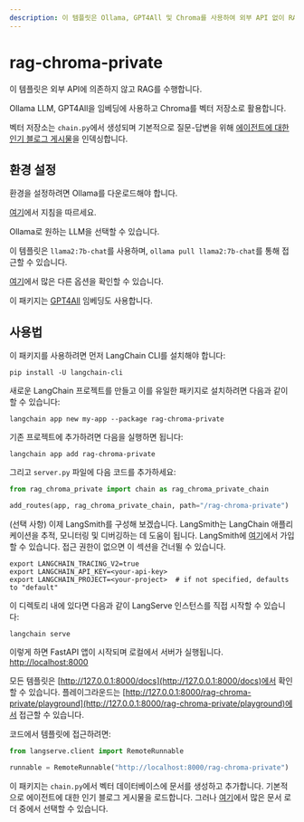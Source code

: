 ```yaml
---
description: 이 템플릿은 Ollama, GPT4All 및 Chroma를 사용하여 외부 API 없이 RAG를 수행하는 방법을 설명합니다.
---
```


# rag-chroma-private

이 템플릿은 외부 API에 의존하지 않고 RAG를 수행합니다.

Ollama LLM, GPT4All을 임베딩에 사용하고 Chroma를 벡터 저장소로 활용합니다.

벡터 저장소는 `chain.py`에서 생성되며 기본적으로 질문-답변을 위해 [에이전트에 대한 인기 블로그 게시물](https://lilianweng.github.io/posts/2023-06-23-agent/)을 인덱싱합니다.

## 환경 설정

환경을 설정하려면 Ollama를 다운로드해야 합니다.

[여기](https://python.langchain.com/docs/integrations/chat/ollama)에서 지침을 따르세요.

Ollama로 원하는 LLM을 선택할 수 있습니다.

이 템플릿은 `llama2:7b-chat`를 사용하며, `ollama pull llama2:7b-chat`를 통해 접근할 수 있습니다.

[여기](https://ollama.ai/library)에서 많은 다른 옵션을 확인할 수 있습니다.

이 패키지는 [GPT4All](https://python.langchain.com/docs/integrations/text_embedding/gpt4all) 임베딩도 사용합니다.

## 사용법

이 패키지를 사용하려면 먼저 LangChain CLI를 설치해야 합니다:

```shell
pip install -U langchain-cli
```


새로운 LangChain 프로젝트를 만들고 이를 유일한 패키지로 설치하려면 다음과 같이 할 수 있습니다:

```shell
langchain app new my-app --package rag-chroma-private
```


기존 프로젝트에 추가하려면 다음을 실행하면 됩니다:

```shell
langchain app add rag-chroma-private
```


그리고 `server.py` 파일에 다음 코드를 추가하세요:
```python
from rag_chroma_private import chain as rag_chroma_private_chain

add_routes(app, rag_chroma_private_chain, path="/rag-chroma-private")
```


(선택 사항) 이제 LangSmith를 구성해 보겠습니다. LangSmith는 LangChain 애플리케이션을 추적, 모니터링 및 디버깅하는 데 도움이 됩니다. LangSmith에 [여기](https://smith.langchain.com/)에서 가입할 수 있습니다. 접근 권한이 없으면 이 섹션을 건너뛸 수 있습니다.

```shell
export LANGCHAIN_TRACING_V2=true
export LANGCHAIN_API_KEY=<your-api-key>
export LANGCHAIN_PROJECT=<your-project>  # if not specified, defaults to "default"
```


이 디렉토리 내에 있다면 다음과 같이 LangServe 인스턴스를 직접 시작할 수 있습니다:

```shell
langchain serve
```


이렇게 하면 FastAPI 앱이 시작되며 로컬에서 서버가 실행됩니다.
[http://localhost:8000](http://localhost:8000)

모든 템플릿은 [http://127.0.0.1:8000/docs](http://127.0.0.1:8000/docs)에서 확인할 수 있습니다.
플레이그라운드는 [http://127.0.0.1:8000/rag-chroma-private/playground](http://127.0.0.1:8000/rag-chroma-private/playground)에서 접근할 수 있습니다.

코드에서 템플릿에 접근하려면:

```python
from langserve.client import RemoteRunnable

runnable = RemoteRunnable("http://localhost:8000/rag-chroma-private")
```


이 패키지는 `chain.py`에서 벡터 데이터베이스에 문서를 생성하고 추가합니다. 기본적으로 에이전트에 대한 인기 블로그 게시물을 로드합니다. 그러나 [여기](https://python.langchain.com/docs/integrations/document_loaders)에서 많은 문서 로더 중에서 선택할 수 있습니다.